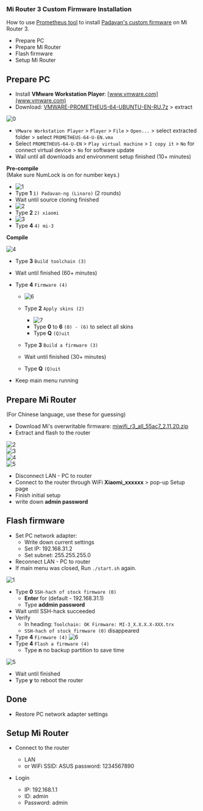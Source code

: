 ### Mi Router 3 Custom Firmware Installation
How to use [Prometheus tool](http://prometheus.freize.net/) to install [Padavan's custom firmware](https://github.com/andy-padavan/rt-n56u) on Mi Router 3.
- Prepare PC
- Prepare Mi Router
- Flash firmware
- Setup Mi Router

## Prepare PC
- Install **VMware Workstation Player**: [www.vmware.com](www.vmware.com)
- Download: [VMWARE-PROMETHEUS-64-UBUNTU-EN-RU.7z](https://disk.yandex.ru/d/6EpD2EpHmB82o) > extract  

![0](https://github.com/rern/MI_Router3_Padavan_installation/blob/master/screenshots/0.jpg)
- `VMware Workstation Player` > `Player` > `File` > `Open...` > select extracted folder > select `PROMETHEUS-64-U-EN.vmx`
- Select `PROMETHEUS-64-U-EN` > `Play virtual machine` > `I copy it` > `No` for connect virtual device > `No` for software update
- Wail until all downloads and environment setup finished (10+ minutes)

**Pre-compile**  
(Make sure NumLock is on for number keys.)  
- ![1](https://github.com/rern/MI_Router3_Padavan_installation/blob/master/screenshots/1.jpg)  
- Type **1** `1) Padavan-ng (Linaro)` (2 rounds)
- Wait until source cloning finished  
- ![2](https://github.com/rern/MI_Router3_Padavan_installation/blob/master/screenshots/2.jpg)  
- Type **2** `2) xiaomi`
- ![3](https://github.com/rern/MI_Router3_Padavan_installation/blob/master/screenshots/3.jpg)  
- Type **4** `4) mi-3`

**Compile**  

![4](https://github.com/rern/MI_Router3_Padavan_installation/blob/master/screenshots/4.jpg)
- Type **3** `Build toolchain (3)`
- Wait until finished (60+ minutes)
- Type **4** `Firmware (4)`  

    - ![6](https://github.com/rern/MI_Router3_Padavan_installation/blob/master/screenshots/6.jpg)
    - Type **2** `Apply skins (2)`  
    
    	- ![7](https://github.com/rern/MI_Router3_Padavan_installation/blob/master/screenshots/7.jpg)
    	- Type **0** to **6** `(0) - (6)` to select all skins  
		- Type **Q** `(Q)uit`  
		
    - Type **3** `Build a firmware (3)`
    - Wait until finished (30+ minutes)
    - Type **Q** `(Q)uit`  
    
- Keep main menu running

## Prepare Mi Router   
(For Chinese language, use these for guessing)  
- Download Mi's overwritable firmware: [miwifi_r3_all_55ac7_2.11.20.zip](https://www.dropbox.com/s/r09dl0or4z2iyxh/miwifi_r3_all_55ac7_2.11.20.zip?dl=1)
- Extract and flash to the router  

![2](https://github.com/rern/MI_Router3_Padavan_installation/blob/master/screenshots/02.jpg)  
![3](https://github.com/rern/MI_Router3_Padavan_installation/blob/master/screenshots/03.jpg)  
![4](https://github.com/rern/MI_Router3_Padavan_installation/blob/master/screenshots/04.jpg)  
![5](https://github.com/rern/MI_Router3_Padavan_installation/blob/master/screenshots/05.jpg)
- Disconnect LAN - PC to router
- Connect to the router through WiFi **Xiaomi_xxxxxx** > pop-up Setup page
- Finish initial setup
- write down **admin password**

## Flash firmware  
- Set PC network adapter:
	- Write down current settings
	- Set IP: 192.168.31.2
	- Set subnet: 255.255.255.0
- Reconnect LAN - PC to router
- If main menu was closed, Run `./start.sh` again.  

![1](https://github.com/rern/MI_Router3_Padavan_installation/blob/master/screenshots/01.jpg)
- Type **0** `SSH-hach of stock firmware (0)`
	- **Enter** for (default - 192.168.31.1)
	- Type **addmin password**
- Wait until SSH-hack succeeded
- Verify
	- In heading: `Toolchain: OK Firmware: MI-3_X.X.X.X-XXX.trx`
	- `SSH-hach of stock firmware (0)` disappeared
- Type **4** `Firmware (4)`
![6](https://github.com/rern/MI_Router3_Padavan_installation/blob/master/screenshots/6.jpg)
- Type **4** `Flash a firmware (4)`
	- Type **n** no backup partition to save time

![5](https://github.com/rern/MI_Router3_Padavan_installation/blob/master/screenshots/5.jpg)
- Wait until finished
- Type **y** to reboot the router

## Done
- Restore PC network adapter settings

## Setup Mi Router  
- Connect to the router  
	- LAN
	- or WiFi SSID: ASUS password: 1234567890
	
- Login
	- IP: 192.168.1.1
	- ID: admin
	- Password: admin
